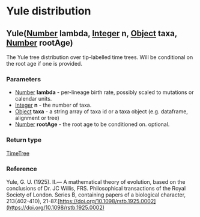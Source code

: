 Yule distribution
=================
Yule([Number](../types/Number.md) **lambda**, [Integer](../types/Integer.md) **n**, [Object](../types/Object.md) **taxa**, [Number](../types/Number.md) **rootAge**)
--------------------------------------------------------------------------------------------------------------------------------------------------------------------

The Yule tree distribution over tip-labelled time trees. Will be conditional on the root age if one is provided.

### Parameters

- [Number](../types/Number.md) **lambda** - per-lineage birth rate, possibly scaled to mutations or calendar units.
- [Integer](../types/Integer.md) **n** - the number of taxa.
- [Object](../types/Object.md) **taxa** - a string array of taxa id or a taxa object (e.g. dataframe, alignment or tree)
- [Number](../types/Number.md) **rootAge** - the root age to be conditioned on. optional.

### Return type

[TimeTree](../types/TimeTree.md)

### Reference

Yule, G. U. (1925). II.— A mathematical theory of evolution, based on the conclusions of Dr. JC Willis, FRS. Philosophical transactions of the Royal Society of London. Series B, containing papers of a biological character, 213(402-410), 21-87.[https://doi.org/10.1098/rstb.1925.0002](https://doi.org/10.1098/rstb.1925.0002)

